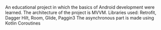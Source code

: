 An educational project in which the basics of Android development were learned.
The architecture of the project is MVVM.
Libraries used:
Retrofit, Dagger Hilt, Room, Glide, Paggin3
The asynchronous part is made using Kotlin Coroutines
